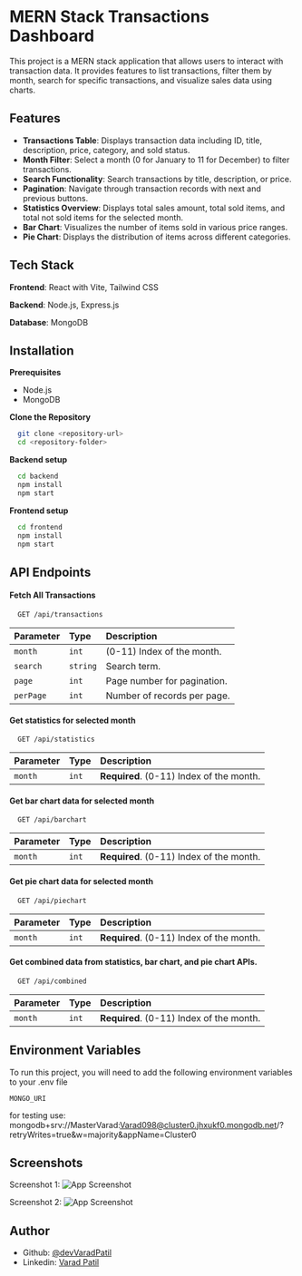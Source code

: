 
# MERN Stack Transactions Dashboard

This project is a MERN stack application that allows users to interact with transaction data. It provides features to list transactions, filter them by month, search for specific transactions, and visualize sales data using charts.


## Features

- **Transactions Table**: Displays transaction data including ID, title, description, price, category, and sold status.
- **Month Filter**: Select a month (0 for January to 11 for December) to filter transactions.
- **Search Functionality**: Search transactions by title, description, or price.
- **Pagination**: Navigate through transaction records with next and previous buttons.
- **Statistics Overview**: Displays total sales amount, total sold items, and total not sold items for the selected month.
- **Bar Chart**: Visualizes the number of items sold in various price ranges.
- **Pie Chart**: Displays the distribution of items across different categories.


## Tech Stack

**Frontend**: React with Vite, Tailwind CSS

**Backend**: Node.js, Express.js

**Database**: MongoDB


## Installation

**Prerequisites**
- Node.js
- MongoDB

**Clone the Repository**

```bash
  git clone <repository-url>
  cd <repository-folder>
```

**Backend setup**

```bash
  cd backend
  npm install
  npm start
```

**Frontend setup**

```bash
  cd frontend
  npm install
  npm start
```


## API Endpoints

#### Fetch All Transactions

```http
  GET /api/transactions
```

| Parameter | Type     | Description                |
| :-------- | :------- | :------------------------- |
| `month` | `int` | (0-11) Index of the month. |
| `search` | `string` | Search term. |
| `page` | `int` | Page number for pagination. |
| `perPage` | `int` | Number of records per page. |


#### Get statistics for selected month

```http
  GET /api/statistics
```

| Parameter | Type     | Description                       |
| :-------- | :------- | :-------------------------------- |
| `month`      | `int` | **Required**. (0-11) Index of the month. |


#### Get bar chart data for selected month

```http
  GET /api/barchart
```

| Parameter | Type     | Description                       |
| :-------- | :------- | :-------------------------------- |
| `month`      | `int` | **Required**. (0-11) Index of the month. |


#### Get pie chart data for selected month

```http
  GET /api/piechart
```

| Parameter | Type     | Description                       |
| :-------- | :------- | :-------------------------------- |
| `month`      | `int` | **Required**. (0-11) Index of the month. |

####  Get combined data from statistics, bar chart, and pie chart APIs.

```http
  GET /api/combined
```

| Parameter | Type     | Description                       |
| :-------- | :------- | :-------------------------------- |
| `month`      | `int` | **Required**. (0-11) Index of the month. |




## Environment Variables

To run this project, you will need to add the following environment variables to your .env file

`MONGO_URI`

for testing use: mongodb+srv://MasterVarad:Varad098@cluster0.jhxukf0.mongodb.net/?retryWrites=true&w=majority&appName=Cluster0



## Screenshots

Screenshot 1: 
![App Screenshot](https://firebasestorage.googleapis.com/v0/b/beaesthetic-1abc9.appspot.com/o/Screenshot%202024-09-28%20215353.png?alt=media&token=18c44dd8-c229-4e14-9e72-24d323a283e4)

Screenshot 2: 
![App Screenshot](https://firebasestorage.googleapis.com/v0/b/beaesthetic-1abc9.appspot.com/o/Screenshot%202024-09-28%20215406.png?alt=media&token=15a8f8c8-7253-480c-9ae2-492e5c86795b)



## Author

- Github: [@devVaradPatil](https://github.com/devVaradPatil/)
- Linkedin: [Varad Patil](https://www.linkedin.com/in/varad-patil-web-dev/)

